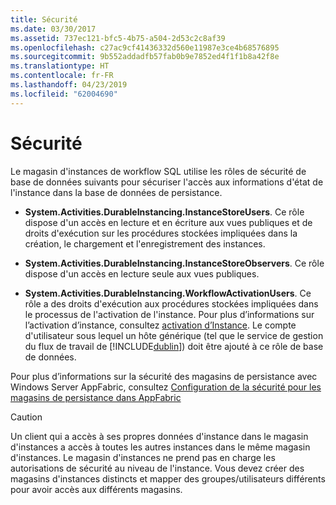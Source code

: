 ```yaml
---
title: Sécurité
ms.date: 03/30/2017
ms.assetid: 737ec121-bfc5-4b75-a504-2d53c2c8af39
ms.openlocfilehash: c27ac9cf41436332d560e11987e3ce4b68576895
ms.sourcegitcommit: 9b552addadfb57fab0b9e7852ed4f1f1b8a42f8e
ms.translationtype: HT
ms.contentlocale: fr-FR
ms.lasthandoff: 04/23/2019
ms.locfileid: "62004690"
---
```

# <a name="security"></a>Sécurité
Le magasin d'instances de workflow SQL utilise les rôles de sécurité de base de données suivants pour sécuriser l'accès aux informations d'état de l'instance dans la base de données de persistance.  
  
- **System.Activities.DurableInstancing.InstanceStoreUsers**. Ce rôle dispose d'un accès en lecture et en écriture aux vues publiques et de droits d'exécution sur les procédures stockées impliquées dans la création, le chargement et l'enregistrement des instances.  
  
- **System.Activities.DurableInstancing.InstanceStoreObservers**. Ce rôle dispose d'un accès en lecture seule aux vues publiques.  
  
- **System.Activities.DurableInstancing.WorkflowActivationUsers**. Ce rôle a des droits d'exécution aux procédures stockées impliquées dans le processus de l'activation de l'instance. Pour plus d’informations sur l’activation d’instance, consultez [activation d’Instance](instance-activation.md). Le compte d'utilisateur sous lequel un hôte générique (tel que le service de gestion du flux de travail de [!INCLUDE[dublin](../../../includes/dublin-md.md)]) doit être ajouté à ce rôle de base de données.  
  
 Pour plus d’informations sur la sécurité des magasins de persistance avec Windows Server AppFabric, consultez [Configuration de la sécurité pour les magasins de persistance dans AppFabric](https://go.microsoft.com/fwlink/?LinkId=201208)  
  
> [!CAUTION]
>  Un client qui a accès à ses propres données d'instance dans le magasin d'instances a accès à toutes les autres instances dans le même magasin d'instances. Le magasin d'instances ne prend pas en charge les autorisations de sécurité au niveau de l'instance. Vous devez créer des magasins d'instances distincts et mapper des groupes/utilisateurs différents pour avoir accès aux différents magasins.
